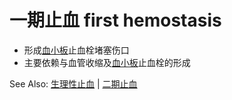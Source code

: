 # 一期止血 first hemostasis

- 形成[血小板](血小板.md)止血栓堵塞伤口
- 主要依赖与血管收缩及[血小板](血小板.md)止血栓的形成

See Also: [生理性止血](生理性止血.md) | [二期止血](二期止血.md)
